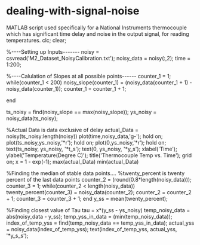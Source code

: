 # dealing-with-signal-noise
MATLAB script used specifically for a National Instruments thermocouple which has significant time delay and noise in the output signal, for reading temperatures.
clc;
clear;

%----Setting up Inputs-------
noisy = csvread('M2_Dataset_NoisyCalibration.txt'); 
noisy_data = noisy(:,2);
time = 1:200;


%----Calulation of Slopes at all possible points------
counter_1 = 1;
while(counter_1 < 200)
    noisy_slope(counter_1) = (noisy_data(counter_1 + 1) - noisy_data(counter_1));
    counter_1 = counter_1 + 1; 
    
end

ts_noisy = find(noisy_slope == max(noisy_slope));
ys_noisy = noisy_data(ts_noisy);

%Actual Data is data exclusive of delay 
actual_Data = noisy(ts_noisy:length(noisy))
plot(time,noisy_data,'g-');
hold on;
plot(ts_noisy,ys_noisy,'*r');
hold on;
plot(0,ys_noisy,'*r');
hold on;
text(ts_noisy, ys_noisy, '*t_s');
text(0, ys_noisy, '*y_s');
xlabel('Time');
ylabel('Temperature(Degree C)');
title('Thermocouple Temp vs. Time');
grid on;
x = 1 - exp(-1);
max(actual_Data)
min(actual_Data)

%Finding the median of stable data points....
%twenty_percent is twenty percent of the last data points
counter_2 = (round(0.8*length(noisy_data)));
counter_3 = 1;
while(counter_2 < length(noisy_data))
    twenty_percent(counter_3) = noisy_data(counter_2);
    counter_2 = counter_2 + 1;
    counter_3 = counter_3 + 1;
end
y_ss = mean(twenty_percent);



%Finding closest value of Tau
tau = x*(y_ss - ys_noisy)
temp_noisy_data = abs(noisy_data - y_ss);
temp_yss_in_data = (min(temp_noisy_data));
index_of_temp_yss = find(temp_noisy_data == temp_yss_in_data);
actual_yss = noisy_data(index_of_temp_yss);
text(index_of_temp_yss, actual_yss, '*y_s_s');


